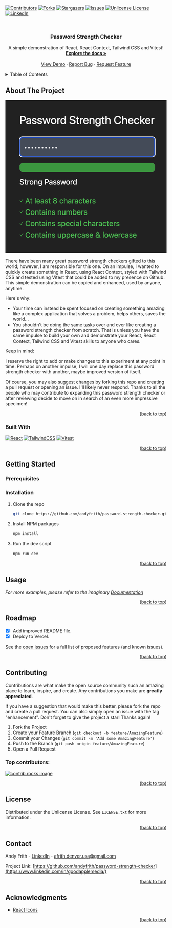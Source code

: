 <a id="readme-top"></a>

[![Contributors][contributors-shield]][contributors-url]
[![Forks][forks-shield]][forks-url]
[![Stargazers][stars-shield]][stars-url]
[![Issues][issues-shield]][issues-url]
[![Unlicense License][license-shield]][license-url]
[![LinkedIn][linkedin-shield]][linkedin-url]

<br />
<div align="center">
  <!-- <a href="https://github.com/andyfrith/password-strength-checker">
    <img src="./public/logo.png" alt="Logo" width="80" height="80">
  </a> -->

  <h3 align="center">Password Strength Checker</h3>

  <p align="center">
    A simple demonstration of React, React Context, Tailwind CSS and Vitest!
    <br />
    <a href="https://github.com/andyfrith/password-strength-checker"><strong>Explore the docs »</strong></a>
    <br />
    <br />
    <a href="https://github.com/andyfrith/password-strength-checker">View Demo</a>
    ·
    <a href="https://github.com/andyfrith/password-strength-checker/issues/new?labels=bug&template=bug-report---.md">Report Bug</a>
    ·
    <a href="https://github.com/andyfrith/password-strength-checker/issues/new?labels=enhancement&template=feature-request---.md">Request Feature</a>
  </p>
</div>

<details>
  <summary>Table of Contents</summary>
  <ol>
    <li>
      <a href="#about-the-project">About The Project</a>
      <ul>
        <li><a href="#built-with">Built With</a></li>
      </ul>
    </li>
    <li>
      <a href="#getting-started">Getting Started</a>
      <ul>
        <li><a href="#prerequisites">Prerequisites</a></li>
        <li><a href="#installation">Installation</a></li>
      </ul>
    </li>
    <li><a href="#usage">Usage</a></li>
    <li><a href="#roadmap">Roadmap</a></li>
    <li><a href="#contributing">Contributing</a></li>
    <li><a href="#license">License</a></li>
    <li><a href="#contact">Contact</a></li>
    <li><a href="#acknowledgments">Acknowledgments</a></li>
  </ol>
</details>

## About The Project

[![Product Name Screen Shot][product-screenshot]](https://afrith-password-strength-checker.vercel.app/)

There have been many great password strength checkers gifted to this world; however, I am responsible for this one. On an impulse, I wanted to quickly create something in React, using React Context, styled with Tailwind CSS and tested using Vitest that could be added to my presence on Github. This simple demonstration can be copied and enhanced, used by anyone, anytime.

Here's why:

- Your time can instead be spent focused on creating something amazing like a complex application that solves a problem, helps others, saves the world...
- You shouldn't be doing the same tasks over and over like creating a password strength checker from scratch. That is unless you have the same impulse to build your own and demonstrate your React, React Context, Tailwind CSS and Vitest skills to anyone who cares.

Keep in mind:

I reserve the right to add or make changes to this experiment at any point in time. Perhaps on another impulse, I will one day replace this password strength checker with another, maybe improved version of itself.

Of course, you may also suggest changes by forking this repo and creating a pull request or opening an issue. I'll likely never respond. Thanks to all the people who may contribute to expanding this password strength checker or after reviewing decide to move on in search of an even more impressive specimen!

<p align="right">(<a href="#readme-top">back to top</a>)</p>

### Built With

[![React][React.js]][React-url]
[![TailwindCSS][TailwindCSS]][TailwindCSS-url]
[![Vitest][Vitest]][Vitest-url]

<p align="right">(<a href="#readme-top">back to top</a>)</p>

## Getting Started

### Prerequisites

### Installation

1. Clone the repo
   ```sh
   git clone https://github.com/andyfrith/password-strength-checker.git
   ```
2. Install NPM packages
   ```sh
   npm install
   ```
3. Run the dev script
   ```sh
   npm run dev
   ```

<p align="right">(<a href="#readme-top">back to top</a>)</p>

## Usage

_For more examples, please refer to the imaginary [Documentation](https://example.com)_

<p align="right">(<a href="#readme-top">back to top</a>)</p>

## Roadmap

- [x] Add improved README file.
- [x] Deploy to Vercel.

See the [open issues](https://github.com/andyfrith/password-strength-checker/issues) for a full list of proposed features (and known issues).

<p align="right">(<a href="#readme-top">back to top</a>)</p>

## Contributing

Contributions are what make the open source community such an amazing place to learn, inspire, and create. Any contributions you make are **greatly appreciated**.

If you have a suggestion that would make this better, please fork the repo and create a pull request. You can also simply open an issue with the tag "enhancement".
Don't forget to give the project a star! Thanks again!

1. Fork the Project
2. Create your Feature Branch (`git checkout -b feature/AmazingFeature`)
3. Commit your Changes (`git commit -m 'Add some AmazingFeature'`)
4. Push to the Branch (`git push origin feature/AmazingFeature`)
5. Open a Pull Request

### Top contributors:

<a href="https://github.com/andyfrith/password-strength-checker/graphs/contributors">
  <img src="https://contrib.rocks/image?repo=andyfrith/password-strength-checker" alt="contrib.rocks image" />
</a>

<p align="right">(<a href="#readme-top">back to top</a>)</p>

## License

Distributed under the Unlicense License. See `LICENSE.txt` for more information.

<p align="right">(<a href="#readme-top">back to top</a>)</p>

## Contact

Andy Frith - [LinkedIn](https://www.linkedin.com/in/goodapplemedia/) - afrith.denver.usa@gmail.com

Project Link: [https://github.com/andyfrith/password-strength-checker](https://www.linkedin.com/in/goodapplemedia/)

<p align="right">(<a href="#readme-top">back to top</a>)</p>

## Acknowledgments

- [React Icons](https://react-icons.github.io/react-icons/search)

<p align="right">(<a href="#readme-top">back to top</a>)</p>

[contributors-shield]: https://img.shields.io/github/contributors/andyfrith/password-strength-checker.svg?style=for-the-badge
[contributors-url]: https://github.com/andyfrith/password-strength-checker/graphs/contributors
[forks-shield]: https://img.shields.io/github/forks/andyfrith/password-strength-checker.svg?style=for-the-badge
[forks-url]: https://github.com/andyfrith/password-strength-checker/network/members
[stars-shield]: https://img.shields.io/github/stars/andyfrith/password-strength-checker.svg?style=for-the-badge
[stars-url]: https://github.com/andyfrith/password-strength-checker/stargazers
[issues-shield]: https://img.shields.io/github/issues/andyfrith/password-strength-checker.svg?style=for-the-badge
[issues-url]: https://github.com/andyfrith/password-strength-checker/issues
[license-shield]: https://img.shields.io/github/license/andyfrith/password-strength-checker.svg?style=for-the-badge
[license-url]: https://github.com/andyfrith/password-strength-checker/blob/master/LICENSE.txt
[linkedin-shield]: https://img.shields.io/badge/-LinkedIn-black.svg?style=for-the-badge&logo=linkedin&colorB=555
[linkedin-url]: https://www.linkedin.com/in/goodapplemedia/
[product-screenshot]: public/screenshot.png
[React.js]: https://img.shields.io/badge/React-20232A?style=for-the-badge&logo=react&logoColor=61DAFB
[React-url]: https://reactjs.org/
[Vitest]: https://img.shields.io/badge/vitest-6E9F18?style=for-the-badge&logo=vitest&logoColor=white
[Vitest-url]: https://vitest.dev/
[TailwindCSS]: https://img.shields.io/badge/Tailwind_CSS-grey?style=for-the-badge&logo=tailwind-css&logoColor=38B2AC
[TailwindCSS-url]: https://tailwindcss.com/
